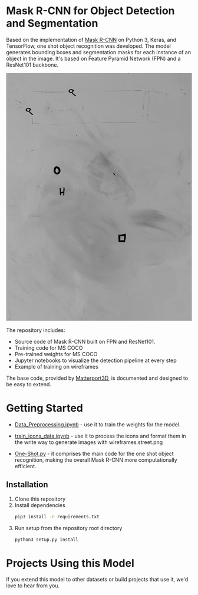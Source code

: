 # Mask R-CNN for Object Detection and Segmentation

Based on the implementation of [Mask R-CNN](https://arxiv.org/abs/1703.06870) on Python 3, Keras, and TensorFlow, one shot object recognition was developed. The model generates bounding boxes and segmentation masks for each instance of an object in the image. It's based on Feature Pyramid Network (FPN) and a ResNet101 backbone.

![Instance Segmentation Sample](datasets/wireframe/train/4.png)

The repository includes:
* Source code of Mask R-CNN built on FPN and ResNet101.
* Training code for MS COCO
* Pre-trained weights for MS COCO
* Jupyter notebooks to visualize the detection pipeline at every step
* Example of training on wireframes


The base code, provided by [Matterport3D](https://matterport.com/blog/2017/09/20/announcing-matterport3d-research-dataset/), is documented and designed to be easy to extend. 

# Getting Started
* [Data_Preprocessing.ipynb](samples/wireframe/Data_Preprocessing.ipynb) - use it to train the weights for the model.

* [train_icons_data.ipynb](samples/wireframe/train_icons_data.ipynb) - use it to process the icons and format them in the write way to generate images with wireframes.street.png

* [One-Shot.py](samples/wireframes/One-Shot.ipynb) - it comprises the main code for the one shot object recognition, making the overall Mask R-CNN more computationally efficient.  

## Installation
1. Clone this repository
2. Install dependencies
   ```bash
   pip3 install -r requirements.txt
   ```
3. Run setup from the repository root directory
    ```bash
    python3 setup.py install
    ``` 

# Projects Using this Model
If you extend this model to other datasets or build projects that use it, we'd love to hear from you.
